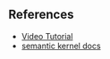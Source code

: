 ## References

- [Video Tutorial](https://www.youtube.com/watch?v=kCGZPhnTGHM&t=292s)
- [semantic kernel docs](https://learn.microsoft.com/en-us/semantic-kernel/get-started/quick-start-guide?pivots=programming-language-python)
